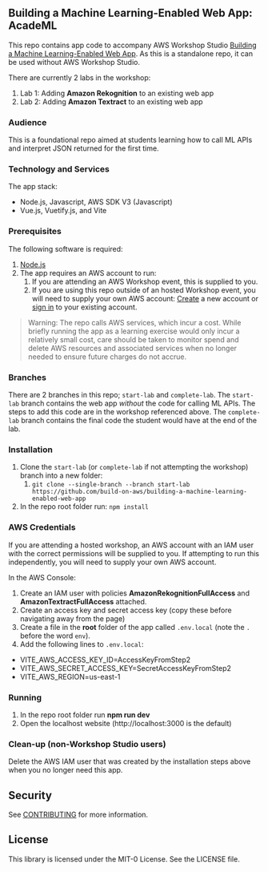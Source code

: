 ## Building a Machine Learning-Enabled Web App: AcadeML

This repo contains app code to accompany AWS Workshop Studio [Building a Machine Learning-Enabled Web App](https://studio.us-east-1.prod.workshops.aws/workshops/b0b09da3-8c15-4c6a-aaf1-c265fe6e595d).
As this is a standalone repo, it can be used without AWS Workshop Studio.

There are currently 2 labs in the workshop:
1. Lab 1: Adding **Amazon Rekognition** to an existing web app
2. Lab 2: Adding **Amazon Textract** to an existing web app

### Audience
This is a foundational repo aimed at students learning how to call ML APIs and interpret JSON returned for the first time.

### Technology and Services
The app stack:
* Node.js, Javascript, AWS SDK V3 (Javascript)
* Vue.js, Vuetify.js, and Vite

### Prerequisites
The following software is required:
1. [Node.js](https://nodejs.org/en/download)
1. The app requires an AWS account to run:
    1. If you are attending an AWS Workshop event, this is supplied to you.
    1. If you are using this repo outside of an hosted Workshop event, you will need to supply your own AWS account: [Create](https://aws.amazon.com/resources/create-account/) a new account or [sign in](https://aws.amazon.com/console/) to your existing account.

> Warning: The repo calls AWS services, which incur a cost. While briefly running the app as a learning exercise would only incur a relatively small cost, care should be taken to monitor spend and delete AWS resources and associated services when no longer needed to ensure future charges do not accrue.

### Branches
There are 2 branches in this repo; `start-lab` and `complete-lab`.
The `start-lab` branch contains the web app *without* the code for calling ML APIs.
The steps to add this code are in the workshop referenced above.
The `complete-lab` branch contains the final code the student would have at the end of the lab.

### Installation
1. Clone the `start-lab` (or `complete-lab` if not attempting the workshop) branch into a new folder:
    1. `git clone --single-branch --branch start-lab https://github.com/build-on-aws/building-a-machine-learning-enabled-web-app`
1. In the repo root folder run: `npm install`

### AWS Credentials
If you are attending a hosted workshop, an AWS account with an IAM user with the correct permissions will be supplied to you.
If attempting to run this independently, you will need to supply your own AWS account.

In the AWS Console:
1. Create an IAM user with policies **AmazonRekognitionFullAccess** and **AmazonTextractFullAccess** attached.
1. Create an access key and secret access key (copy these before navigating away from the page)
1. Create a file in the **root** folder of the app called `.env.local` (note the `.` before the word `env`).
1. Add the following lines to `.env.local`:
* VITE_AWS_ACCESS_KEY_ID=AccessKeyFromStep2
* VITE_AWS_SECRET_ACCESS_KEY=SecretAccessKeyFromStep2
* VITE_AWS_REGION=us-east-1

### Running
1. In the repo root folder run  **npm run dev**
1. Open the localhost website (http://localhost:3000 is the default)

### Clean-up (non-Workshop Studio users)
Delete the AWS IAM user that was created by the installation steps above when you no longer need this app.

## Security
See [CONTRIBUTING](CONTRIBUTING.md#security-issue-notifications) for more information.

## License
This library is licensed under the MIT-0 License. See the LICENSE file.
